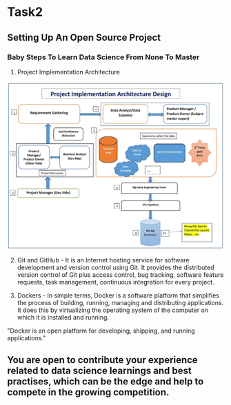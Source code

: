 # Task2

## Setting Up An Open Source Project

### Baby Steps To Learn Data Science From None To Master

1. Project Implementation Architecture

![](images/OriginalArchitecture.jpg)

2. Git and GitHub - It is an Internet hosting service for software development and version control using Git. It provides the distributed version control of Git plus access control, bug tracking, software feature requests, task management, continuous integration for every project.

3. Dockers - In simple terms, Docker is a software platform that simplifies the process of building, running, managing and distributing applications. It does this by virtualizing the operating system of the computer on which it is installed and running.

"Docker is an open platform for developing, shipping, and running applications."


## You are open to contribute your experience related to data science learnings and best practises, which can be the edge and help to compete in the growing competition.
